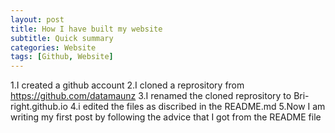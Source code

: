 ```yaml
---
layout: post
title: How I have built my website
subtitle: Quick summary
categories: Website
tags: [Github, Website]
---
```


1.I created a github account
2.I cloned a reprository from https://github.com/datamaunz
3.I renamed the cloned reprository to Bri-right.github.io
4.i edited the files as discribed in the README.md
5.Now I am writing my first post by following the advice that I got from the README file 
